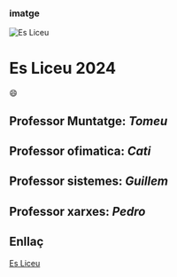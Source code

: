 ### imatge
![Es Liceu](https://esliceu.cat/wp-content/uploads/2023/02/logo_llac%CC%A7n.png)

# Es Liceu 2024

:smile:

## Professor Muntatge: *Tomeu*

## Professor ofimatica: *Cati*

## Professor sistemes: *Guillem*

## Professor xarxes: *Pedro*

## Enllaç

[Es Liceu](https://esliceu.cat/)